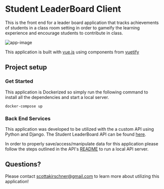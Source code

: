 # Student LeaderBoard Client
This is the front end for a leader board application that tracks achievements of students in a class room setting in order to gameify the learning experience and encourage students to contribute in class.

![app-image](/images/app-image.png)

This application is built with [vue.js](https://vuejs.org/) using components from [vuetify](https://vuetifyjs.com)

## Project setup

### Get Started
This application is Dockerized so simply run the following command to install all the dependencies and start a local server.
```
docker-compose up
```

### Back End Services
This application was developed to be utilized with the a custom API using Python and Django. The Student LeaderBoard API can be found [here](https://github.com/sakirschner/slb-api).

In order to properly save/access/manipulate data for this application please follow the steps outlined in the API's [README](https://github.com/sakirschner/slb-api/blob/master/README.md) to run a local API server.

## Questions?
Please contact scottakirschner@gmail.com to learn more about utilizing this application!
